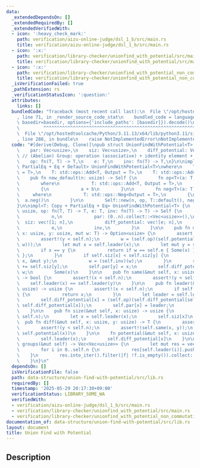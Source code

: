 ```yaml
---
data:
  _extendedDependsOn: []
  _extendedRequiredBy: []
  _extendedVerifiedWith:
  - icon: ':heavy_check_mark:'
    path: verification/aizu-online-judge/dsl_1_b/src/main.rs
    title: verification/aizu-online-judge/dsl_1_b/src/main.rs
  - icon: ':x:'
    path: verification/library-checker/unionfind_with_potential/src/main.rs
    title: verification/library-checker/unionfind_with_potential/src/main.rs
  - icon: ':x:'
    path: verification/library-checker/unionfind_with_potential_non_commutative_group/src/main.rs
    title: verification/library-checker/unionfind_with_potential_non_commutative_group/src/main.rs
  _isVerificationFailed: true
  _pathExtension: rs
  _verificationStatusIcon: ':question:'
  attributes:
    links: []
  bundledCode: "Traceback (most recent call last):\n  File \"/opt/hostedtoolcache/Python/3.11.13/x64/lib/python3.11/site-packages/onlinejudge_verify/documentation/build.py\"\
    , line 71, in _render_source_code_stat\n    bundled_code = language.bundle(stat.path,\
    \ basedir=basedir, options={'include_paths': [basedir]}).decode()\n          \
    \         ^^^^^^^^^^^^^^^^^^^^^^^^^^^^^^^^^^^^^^^^^^^^^^^^^^^^^^^^^^^^^^^^^^^^^^^^^^^^^^^^^\n\
    \  File \"/opt/hostedtoolcache/Python/3.11.13/x64/lib/python3.11/site-packages/onlinejudge_verify/languages/rust.py\"\
    , line 288, in bundle\n    raise NotImplementedError\nNotImplementedError\n"
  code: "#[derive(Debug, Clone)]\npub struct UnionFindWithPotential<T> {\n    n: usize,\n\
    \    par: Vec<usize>,\n    siz: Vec<usize>,\n    diff_potential: Vec<T>,\n   \
    \ // (Abelian) Group: operation (associative) + identity element + inverse element\n\
    \    op: fn(T, T) -> T,\n    e: T,\n    inv: fn(T) -> T,\n}\n\nimpl<T: Copy +\
    \ PartialEq + Eq + Default> UnionFindWithPotential<T>\nwhere\n    T: std::ops::Neg<Output\
    \ = T>,\n    T: std::ops::Add<T, Output = T>,\n    T: std::ops::AddAssign,\n{\n\
    \    pub fn new_default(n: usize) -> Self {\n        fn op<T>(a: T, b: T) -> T\n\
    \        where\n            T: std::ops::Add<T, Output = T>,\n            T: std::ops::AddAssign,\n\
    \        {\n            a + b\n        }\n\n        fn neg<T>(a: T) -> T\n   \
    \     where\n            T: std::ops::Neg<Output = T>,\n        {\n          \
    \  a.neg()\n        }\n\n        Self::new(n, op, T::default(), neg)\n    }\n\
    }\n\nimpl<T: Copy + PartialEq + Eq> UnionFindWithPotential<T> {\n    pub fn new(n:\
    \ usize, op: fn(T, T) -> T, e: T, inv: fn(T) -> T) -> Self {\n        Self {\n\
    \            n,\n            par: (0..n).collect::<Vec<usize>>(),\n          \
    \  siz: vec![1; n],\n            diff_potential: vec![e; n],\n            op,\n\
    \            e,\n            inv,\n        }\n    }\n\n    pub fn merge(&mut self,\
    \ x: usize, y: usize, mut w: T) -> Option<usize> {\n        assert!(x < self.n);\n\
    \        assert!(y < self.n);\n        w = (self.op)(self.potential(x), (self.inv)((self.op)(self.potential(y),\
    \ w)));\n        let mut x = self.leader(x);\n        let mut y = self.leader(y);\n\
    \        if x == y {\n            return if w == self.e { Some(x) } else { None\
    \ };\n        }\n        if self.siz[x] < self.siz[y] {\n            std::mem::swap(&mut\
    \ x, &mut y);\n            w = (self.inv)(w);\n        }\n        self.siz[x]\
    \ += self.siz[y];\n        self.par[y] = x;\n        self.diff_potential[y] =\
    \ w;\n        Some(x)\n    }\n\n    pub fn same(&mut self, x: usize, y: usize)\
    \ -> bool {\n        assert!(x < self.n);\n        assert!(y < self.n);\n    \
    \    self.leader(x) == self.leader(y)\n    }\n\n    pub fn leader(&mut self, x:\
    \ usize) -> usize {\n        assert!(x < self.n);\n        if self.par[x] == x\
    \ {\n            return x;\n        }\n        let leader = self.leader(self.par[x]);\n\
    \        self.diff_potential[x] = (self.op)(self.diff_potential[self.par[x]],\
    \ self.diff_potential[x]);\n        self.par[x] = leader;\n        self.par[x]\n\
    \    }\n\n    pub fn size(&mut self, x: usize) -> usize {\n        assert!(x <\
    \ self.n);\n        let x = self.leader(x);\n        self.siz[x]\n    }\n\n  \
    \  pub fn diff(&mut self, x: usize, y: usize) -> T {\n        assert!(x < self.n);\n\
    \        assert!(y < self.n);\n        assert!(self.same(x, y));\n        (self.op)((self.inv)(self.potential(y)),\
    \ self.potential(x))\n    }\n\n    fn potential(&mut self, x: usize) -> T {\n\
    \        self.leader(x);\n        self.diff_potential[x]\n    }\n\n    pub fn\
    \ groups(&mut self) -> Vec<Vec<usize>> {\n        let mut res = vec![vec![]; self.n];\n\
    \        for i in 0..self.n {\n            res[self.leader(i)].push(i);\n    \
    \    }\n        res.into_iter().filter(|f| !f.is_empty()).collect::<Vec<_>>()\n\
    \    }\n}\n"
  dependsOn: []
  isVerificationFile: false
  path: data-structure/union-find-with-potential/src/lib.rs
  requiredBy: []
  timestamp: '2025-05-29 20:17:30+09:00'
  verificationStatus: LIBRARY_SOME_WA
  verifiedWith:
  - verification/aizu-online-judge/dsl_1_b/src/main.rs
  - verification/library-checker/unionfind_with_potential/src/main.rs
  - verification/library-checker/unionfind_with_potential_non_commutative_group/src/main.rs
documentation_of: data-structure/union-find-with-potential/src/lib.rs
layout: document
title: Union Find with Potential
---
```


## Description
